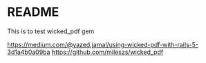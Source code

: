 # README

This is to test wicked_pdf gem

https://medium.com/@yazed.jamal/using-wicked-pdf-with-rails-5-3d1a4b0a09ba
https://github.com/mileszs/wicked_pdf
